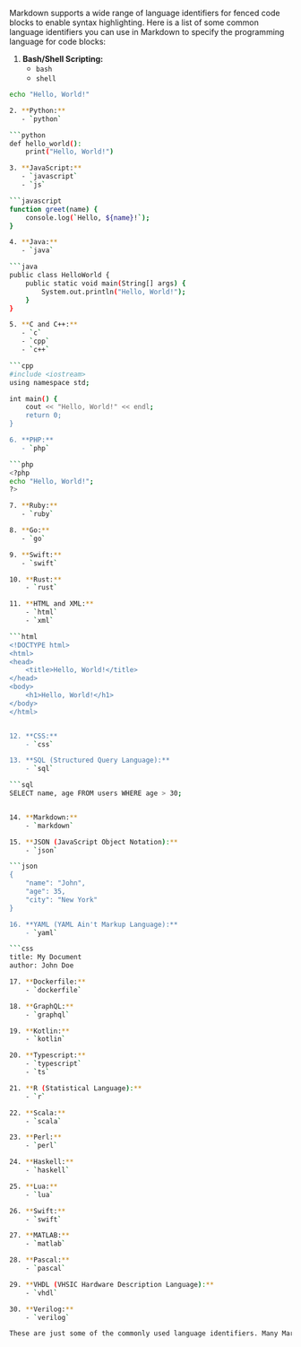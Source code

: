 Markdown supports a wide range of language identifiers for fenced code blocks to enable syntax highlighting. Here is a list of some common language identifiers you can use in Markdown to specify the programming language for code blocks:

1. **Bash/Shell Scripting:**
   - `bash`
   - `shell`

```bash
echo "Hello, World!"

2. **Python:**
   - `python`

```python
def hello_world():
    print("Hello, World!")

3. **JavaScript:**
   - `javascript`
   - `js`

```javascript
function greet(name) {
    console.log(`Hello, ${name}!`);
}

4. **Java:**
   - `java`

```java
public class HelloWorld {
    public static void main(String[] args) {
        System.out.println("Hello, World!");
    }
}

5. **C and C++:**
   - `c`
   - `cpp`
   - `c++`

```cpp
#include <iostream>
using namespace std;

int main() {
    cout << "Hello, World!" << endl;
    return 0;
}

6. **PHP:**
   - `php`

```php
<?php
echo "Hello, World!";
?>

7. **Ruby:**
   - `ruby`

8. **Go:**
   - `go`

9. **Swift:**
   - `swift`

10. **Rust:**
    - `rust`

11. **HTML and XML:**
    - `html`
    - `xml`

```html
<!DOCTYPE html>
<html>
<head>
    <title>Hello, World!</title>
</head>
<body>
    <h1>Hello, World!</h1>
</body>
</html>


12. **CSS:**
    - `css`

13. **SQL (Structured Query Language):**
    - `sql`

```sql
SELECT name, age FROM users WHERE age > 30;


14. **Markdown:**
    - `markdown`

15. **JSON (JavaScript Object Notation):**
    - `json`

```json
{
    "name": "John",
    "age": 35,
    "city": "New York"
}

16. **YAML (YAML Ain't Markup Language):**
    - `yaml`

```css
title: My Document
author: John Doe

17. **Dockerfile:**
    - `dockerfile`

18. **GraphQL:**
    - `graphql`

19. **Kotlin:**
    - `kotlin`

20. **Typescript:**
    - `typescript`
    - `ts`

21. **R (Statistical Language):**
    - `r`

22. **Scala:**
    - `scala`

23. **Perl:**
    - `perl`

24. **Haskell:**
    - `haskell`

25. **Lua:**
    - `lua`

26. **Swift:**
    - `swift`

27. **MATLAB:**
    - `matlab`

28. **Pascal:**
    - `pascal`

29. **VHDL (VHSIC Hardware Description Language):**
    - `vhdl`

30. **Verilog:**
    - `verilog`

These are just some of the commonly used language identifiers. Many Markdown processors and platforms support a wide variety of languages, so you can specify the appropriate identifier for your specific code. The choice of language identifier helps Markdown processors apply syntax highlighting and improve the readability of your code blocks.
